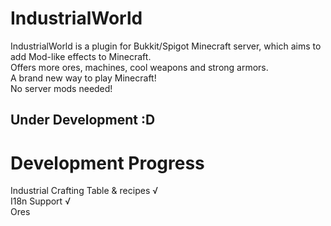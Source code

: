 # IndustrialWorld 

IndustrialWorld is a plugin for Bukkit/Spigot Minecraft server, which aims to add Mod-like effects to Minecraft.  
Offers more ores, machines, cool weapons and strong armors.  
A brand new way to play Minecraft!  
No server mods needed!  

## Under Development :D  

# Development Progress  
Industrial Crafting Table & recipes √  
I18n Support √  
Ores  
